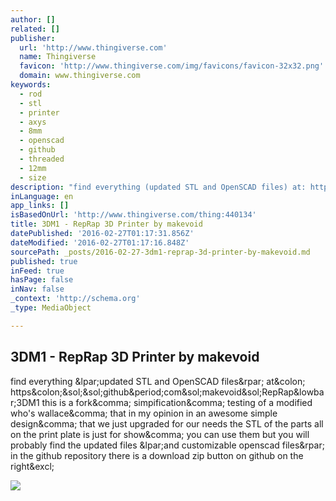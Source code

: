 ```yaml
---
author: []
related: []
publisher:
  url: 'http://www.thingiverse.com'
  name: Thingiverse
  favicon: 'http://www.thingiverse.com/img/favicons/favicon-32x32.png'
  domain: www.thingiverse.com
keywords:
  - rod
  - stl
  - printer
  - axys
  - 8mm
  - openscad
  - github
  - threaded
  - 12mm
  - size
description: "find everything (updated STL and OpenSCAD files) at: https://github.com/makevoid/RepRap_3DM1 this is a fork, simpification, testing of a modified who's wallace, that in my opinion in an awesome simple design, that we just upgraded for our needs the STL of the parts all on the print plate is just for show, you can use them but you will probably find the updated files (and customizable openscad files) in the github repository there is a download zip button on github on the right!"
inLanguage: en
app_links: []
isBasedOnUrl: 'http://www.thingiverse.com/thing:440134'
title: 3DM1 - RepRap 3D Printer by makevoid
datePublished: '2016-02-27T01:17:31.856Z'
dateModified: '2016-02-27T01:17:16.848Z'
sourcePath: _posts/2016-02-27-3dm1-reprap-3d-printer-by-makevoid.md
published: true
inFeed: true
hasPage: false
inNav: false
_context: 'http://schema.org'
_type: MediaObject

---
```

<article style=""><h1>3DM1 - RepRap 3D Printer by makevoid</h1><p>find everything &amp;lpar;updated STL and OpenSCAD files&amp;rpar; at&amp;colon; https&amp;colon;&amp;sol;&amp;sol;github&amp;period;com&amp;sol;makevoid&amp;sol;RepRap&amp;lowbar;3DM1 this is a fork&amp;comma; simpification&amp;comma; testing of a modified who's wallace&amp;comma; that in my opinion in an awesome simple design&amp;comma; that we just upgraded for our needs the STL of the parts all on the print plate is just for show&amp;comma; you can use them but you will probably find the updated files &amp;lpar;and customizable openscad files&amp;rpar; in the github repository there is a download zip button on github on the right&amp;excl;</p><img src="https://thingiverse-production-new.s3.amazonaws.com/renders/c0/5d/39/00/3a/3dm1_preview_featured.jpg" /></article>